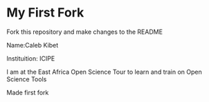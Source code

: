 # My First Fork

Fork this repository and make changes to the README

Name:Caleb Kibet

Instituition: ICIPE

I am at the East Africa Open Science Tour to learn and train on Open Science Tools

Made first fork
